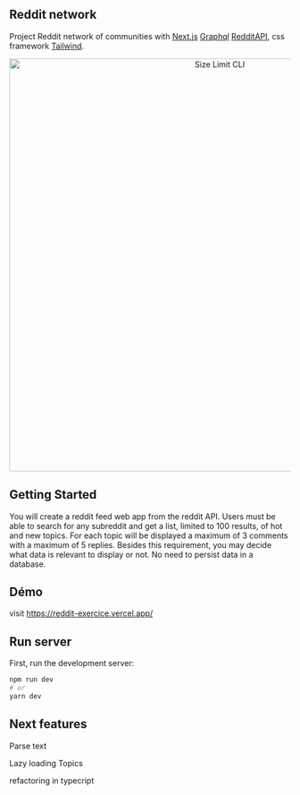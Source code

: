 ## Reddit network

Project Reddit network of communities with [Next.js](https://nextjs.org/) [Graphql](https://graphql.org/) [RedditAPI](https://www.reddit.com/dev/api/), css framework [Tailwind](https://tailwindcss.com/).

<p align="center">
  <img src="https://bachelart.fr/img/reddit.jpg" alt="Size Limit CLI" width="738">
</p>

## Getting Started

You will create a reddit feed web app from the reddit API.
Users must be able to search for any subreddit and get a list, limited to 100 results, of hot and
new topics.
For each topic will be displayed a maximum of 3 comments with a maximum of 5 replies.
Besides this requirement, you may decide what data is relevant to display or not.
No need to persist data in a database.

## Démo

visit https://reddit-exercice.vercel.app/

## Run server

First, run the development server:

```bash
npm run dev
# or
yarn dev
```

## Next features

Parse text

Lazy loading Topics

refactoring in typecript
